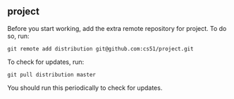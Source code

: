 
## project

Before you start working, add the extra remote repository for project. To do so, run:

`git remote add distribution git@github.com:cs51/project.git`

To check for updates, run:

`git pull distribution master`

You should run this periodically to check for updates.
